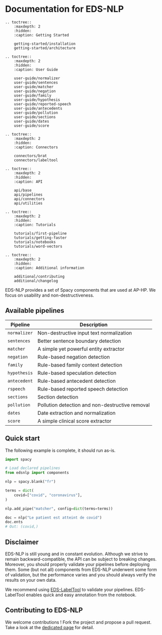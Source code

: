 # Documentation for EDS-NLP

```{eval-rst}
.. toctree::
    :maxdepth: 2
    :hidden:
    :caption: Getting Started

    getting-started/installation
    getting-started/architecture

.. toctree::
    :maxdepth: 2
    :hidden:
    :caption: User Guide

    user-guide/normalizer
    user-guide/sentences
    user-guide/matcher
    user-guide/negation
    user-guide/family
    user-guide/hypothesis
    user-guide/reported-speech
    user-guide/antecedents
    user-guide/pollution
    user-guide/sections
    user-guide/dates
    user-guide/score

.. toctree::
    :maxdepth: 2
    :hidden:
    :caption: Connectors

    connectors/brat
    connectors/labeltool

.. toctree::
    :maxdepth: 2
    :hidden:
    :caption: API

    api/base
    api/pipelines
    api/connectors
    api/utilities

.. toctree::
    :maxdepth: 2
    :hidden:
    :caption: Tutorials

    tutorials/first-pipeline
    tutorials/getting-faster
    tutorials/notebooks
    tutorials/word-vectors

.. toctree::
    :maxdepth: 2
    :hidden:
    :caption: Additional information

    additional/contributing
    additional/changelog
```

EDS-NLP provides a set of Spacy components that are used at AP-HP. We focus on usability and non-destructiveness.

## Available pipelines

| Pipeline     | Description                                     |
| ------------ | ----------------------------------------------- |
| `normalizer` | Non-destructive input text normalization        |
| `sentences`  | Better sentence boundary detection              |
| `matcher`    | A simple yet powerful entity extractor          |
| `negation`   | Rule-based negation detection                   |
| `family`     | Rule-based family context detection             |
| `hypothesis` | Rule-based speculation detection                |
| `antecedent` | Rule-based antecedent detection                 |
| `rspeech`    | Rule-based reported speech detection            |
| `sections`   | Section detection                               |
| `pollution`  | Pollution detection and non-destructive removal |
| `dates`      | Date extraction and normalization               |
| `score`      | A simple clinical score extractor               |

## Quick start

The following example is complete, it should run as-is.

```python
import spacy

# Load declared pipelines
from edsnlp import components

nlp = spacy.blank("fr")

terms = dict(
    covid=["covid", "coronavirus"],
)

nlp.add_pipe("matcher", config=dict(terms=terms))

doc = nlp("Le patient est atteint de covid")
doc.ents
# Out: (covid,)
```

## Disclaimer

EDS-NLP is still young and in constant evolution. Although we strive to remain backward-compatible, the API can be subject to breaking changes. Moreover, you should properly validate your pipelines before deploying them. Some (but not all) components from EDS-NLP underwent some form of validation, but the performance varies and you should always verify the results on your own data.

We recommend using [EDS-LabelTool](https://gitlab.eds.aphp.fr/datasciencetools/labeltool) to validate your pipelines. EDS-LabelTool enables quick and easy annotation from the notebook.

## Contributing to EDS-NLP

We welcome contributions ! Fork the project and propose a pull request. Take a look at the [dedicated page](additional/contributing.md) for detail.
